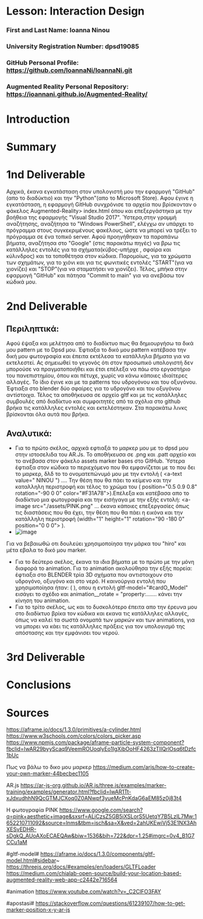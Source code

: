 # Lesson: Interaction Design

### First and Last Name: Ioanna Ninou
### University Registration Number: dpsd19085
### GitHub Personal Profile: https://github.com/IoannaNi/IoannaNi.git
### Augmented Reality Personal Repository: https://ioannani.github.io/Augmented-Reality/

# Introduction

# Summary


# 1nd Deliverable
Αρχικά, έκανα εγκατάσταση στον υπολογιστή μου την εφαρμογή "GitHub"(απο το διαδύκτιο) και την "Python"(απο το Microsoft Store). Αφου έγινε η εγκατάσταση, η εφαρμογή GitHub συνχρόνισε τα αρχεία που βρίσκονταν ο φάκελος Augmented-Reality> index.html όπου και επεξεργάστηκα με την βοήθεια της εφαρμογής  "Visual Studio 2017". Ύστερα,στην γραμμή αναζήτησης, αναζήτησα το "Windows PowerShell", ελέγχω αν υπάρχει το πρόγραμμα στους συγκεκριμένους φακέλους, ώστε να μπορεί να τρέξει το πρόγραμμα σε ένα τοπικό server. Αφού προηγήθηκαν τα παραπάνω βήματα, αναζήτησα στο "Google" (στις παρακάτω πηγές) να βρω τις κατάλληλες εντολές για τα σχήματα(κύβος-υπήρχε , σφαίρα και κύλινδρος) και τα τοποθέτησα στον κώδικα. Παρομοίως, για τα χρώματα των σχημάτων, για το χιόνι και για τις φωνιτικές εντολές "START"(για να χιονίζει) και "STOP"(για να σταματήσει να χιονίζει). Τέλος, μπήκα στην εφαρμογή "GitHub" και πάτησα "Commit to main" για να ανεβάσω τον κώδικά μου.

# 2nd Deliverable
<h2>Περιληπτικά:</h2>

Αφού έψαξα και μελέτησα από το διαδίκτυο πως θα δημιουργήσω τα δικά μου pattern με το Dpsd μου. Έφτιαξα το δικό μου pattern κατέβασα την δική μου φωτογραφία και έπειτα εκτέλεσα τα κατάλληλα βήματα για να εκτελεστεί.
Ας σημειωθεί το γεγονός ότι στον προσωπικό υπολογιστή δεν μπορούσε να  πραγματοποιήθει και έτσι επέλεξα να πάω στο εργαστήριο του πανεπιστημίου, όπου και πέτυχε, χωρίς να κάνω κάποιες ιδιαίτερες αλλαγές.
Το ίδιο έγινε και με τα patterns του  υδρογόνου και του οξυγόνου. Έφτιαξα στο blender δύο σφαίρες για το υδρογόνο και του οξυγόνου αντίστοιχα. Τέλος τα αποθήκευσα σε αρχείο gltf και με τις κατάλληλες συμβουλές από διαδίκτυο και συμφοιτητές από τα σχόλια στο github βρήκα τις κατάλληλες εντολές και εκτελέστηκαν. Στα παρακάτω λινκς βρίσκονται όλα αυτά που βρήκα.


<h2>Αναλυτικά:</h2>

- Για το πρώτο σκέλος, αρχικά εφτιαξά το μαρκερ μου με το dpsd μου στην ιστοσελιδα του AR.Js. Το αποθήκευσα σε .png και .patt αρχείο και το ανέβασα στον φάκελο assets marker bases στο GitHub. Ύστερα έφτιαξα στον κώδικα το περιεχόμενο που θα εμφανίζεται με το που δει το μαρκερ,  δλδ το το ονοματεπώνυμό μου με την εντολή ( <a-text value=" NINOU ") .... Την θέση που θα πάει το κείμενο και την καταλληλη περιστροφή και τέλος το χρώμα του ( position="0.5 0.9 0.8" rotation="-90 0 0" color="#F31A78"></a-text>).Επέλεξα και κατέβασα απο το διαδίκτυο μια φωτογραφία και την εισήγαγα με την εξής εντολή: <a-image src="./assets/PINK.png" </a-image> ...  έκανα κάποιες επεξεργασίες όπως τις διαστάσεις που θα έχει, την  θέση που θα πάει η εικόνα και την κατάλληλη περιστροφή (width="1"  height="1" rotation="90 -180 0" position="0 0 0"> ). 
- ![image](https://user-images.githubusercontent.com/100956310/169594241-2d551770-d22d-4c48-946e-60f4ea2925d3.png)

Για να βεβαιωθώ οτι δουλεύει χρησιμοποίησα την μάρκα του "hiro" και μέτα εβαλα το δικό μου marker.
- Για το δεύτερο σκέλος, έκανα τα ιδια βήματα με το πρώτο με την μόνη διαφορά το animation. Για το animation ακολούθησα την εξής πορεία: έφτιαξα στο BLENDER τρία 3D σχήματα που αντιστοιχουν στο υδρογόνο, οξυγόνο και στο νερό. Η καινούργια εντολή που χρησιμοποίησα ήταν: ( <a-entity position="0 1 0" rotation="0 90 0" scale="0.3 0.3 0.3" gltf-model="#cardO_Model"         animation__rotate = "property: rotation; dur: 5000; easing: linear; dir: normal; from:0 0 0; to: 360 0 0; loop: true;" ></a-entity>), οπου η εντολή gltf-model="#cardO_Model"  εισάγει το σχέδιο και animation__rotate = "property:....... κάνει την κίνηση του animation. 
- Για το τρίτο σκέλος, ως και το δυσκολότερο έπειτα απο την έρευνα μου στο διαδίκτυο βρίκα τον κώδικα και εκανα τις κατάλληλες αλλαγές, όπως να καλεί τα σωστά ονοματά των μαρκών και των animations, για να μπορει να κάει τις κατάλληλες πράξεις για τον υπολογισμό της απόστασης και την εμφάνισει του νερού. 

 



# 3rd Deliverable 


# Conclusions


# Sources
https://aframe.io/docs/1.3.0/primitives/a-cylinder.html
https://www.w3schools.com/colors/colors_picker.asp
https://www.npmjs.com/package/aframe-particle-system-component?fbclid=IwAR29byyScaq9VeemROUoqlyEo1IgXibOoHF4263zTlIQrlOsq6tDzfc1bUc

Πως να βάλω το δικο μου μαρκερ
https://medium.com/arjs/how-to-create-your-own-marker-44becbec1105

 AR.js
https://ar-js-org.github.io/AR.js/three.js/examples/marker-training/examples/generator.html?fbclid=IwAR1Tt-xJdxudhhN9QcGTMJCXoq0Z0ANwpf3yueMcPnKdaG6aEM85z0j83t4

Η φωτογραφία PINK
https://www.google.com/search?q=pink+aesthetic+image&sxsrf=ALiCzsZ5GB5iXSLorS5UetqY7B5LzIL7Mw:1652210711092&source=lnms&tbm=isch&sa=X&ved=2ahUKEwiVj53E1NX3AhXESvEDHR-sDgkQ_AUoAXoECAEQAw&biw=1536&bih=722&dpr=1.25#imgrc=0v4_B1G7CCu1aM

#gltf-model#
https://aframe.io/docs/1.3.0/components/gltf-model.html#sidebar~
https://threejs.org/docs/#examples/en/loaders/GLTFLoader
https://medium.com/chialab-open-source/build-your-location-based-augmented-reality-web-app-c2442e716564

#animation
https://www.youtube.com/watch?v=_C2ClFO3FAY

#apostasi#
https://stackoverflow.com/questions/61239107/how-to-get-marker-position-x-y-ar-js
